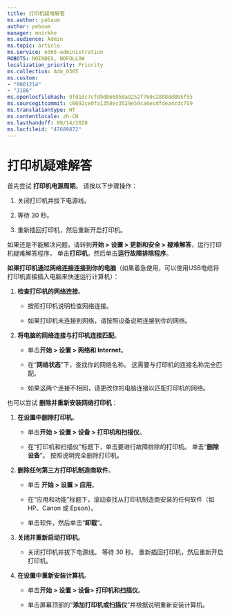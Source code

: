 ```yaml
---
title: 打印机疑难解答
ms.author: pebaum
author: pebaum
manager: mnirkhe
ms.audience: Admin
ms.topic: article
ms.service: o365-administration
ROBOTS: NOINDEX, NOFOLLOW
localization_priority: Priority
ms.collection: Adm_O365
ms.custom:
- "9001214"
- "3186"
ms.openlocfilehash: 9fd1dc7cfd9d866950a9252f760c2808dd8b5f55
ms.sourcegitcommit: c6692ce0fa1358ec3529e59ca0ecdfdea4cdc759
ms.translationtype: HT
ms.contentlocale: zh-CN
ms.lasthandoff: 09/14/2020
ms.locfileid: "47689872"
---
```

# <a name="troubleshoot-your-printer"></a>打印机疑难解答

首先尝试 **打印机电源周期**。 请按以下步骤操作：

1. 关闭打印机并拔下电源线。

2. 等待 30 秒。

3. 重新插回打印机，然后重新开启打印机。

如果还是不能解决问题，请转到**开始 > 设置 > 更新和安全 > 疑难解答**，运行打印机疑难解答程序。 单击**打印机**，然后单击**运行故障排除程序**。

**如果打印机通过网络连接连接到你的电脑**（如果着急使用，可以使用USB电缆将打印机直接插入电脑来快速运行计算机）：

1. **检查打印机的网络连接**。
    
    - 按照打印机说明检查网络连接。

    - 如果打印机未连接到网络，请按照设备说明连接到你的网络。

2. **将电脑的网络连接与打印机连接匹配**。

    - 单击**开始 > 设置 > 网络和 Internet**。

    - 在“**网络状态**”下，查找你的网络名称。 这需要与打印机的连接名称完全匹配。

    - 如果这两个连接不相同，请更改你的电脑连接以匹配打印机的网络。

也可以尝试 **删除并重新安装网络打印机**：

1. **在设置中删除打印机**。

    - 单击**开始 > 设置 > 设备 > 打印机和扫描仪**。

    - 在“打印机和扫描仪”标题下，单击要进行故障排除的打印机。 单击“**删除设备**”。 按照说明完全删除打印机。

2. **删除任何第三方打印机制造商软件**。

    - 单击 **开始 > 设置 > 应用**。

    - 在“应用和功能”标题下，滚动查找从打印机制造商安装的任何软件（如 HP、Canon 或 Epson）。

    - 单击软件，然后单击“**卸载**”。

3. **关闭并重新启动打印机**。

    - 关闭打印机并拔下电源线。 等待 30 秒。 重新插回打印机，然后重新开启打印机。

4. **在设置中重新安装计算机**。

    - 单击**开始 > 设置 > 设备> 打印机和扫描仪**。
 
    - 单击屏幕顶部的“**添加打印机或扫描仪**”并根据说明重新安装计算机。
